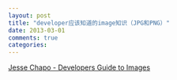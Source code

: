 ```yaml
---
layout: post
title: "developer应该知道的image知识（JPG和PNG）"
date: 2013-03-01
comments: true
categories: 
---
```

<a href="http://www.jessechapo.com/posts/Developers-Guide-to-Images.html">Jesse Chapo - Developers Guide to Images</a><br /><blockquote></blockquote>
